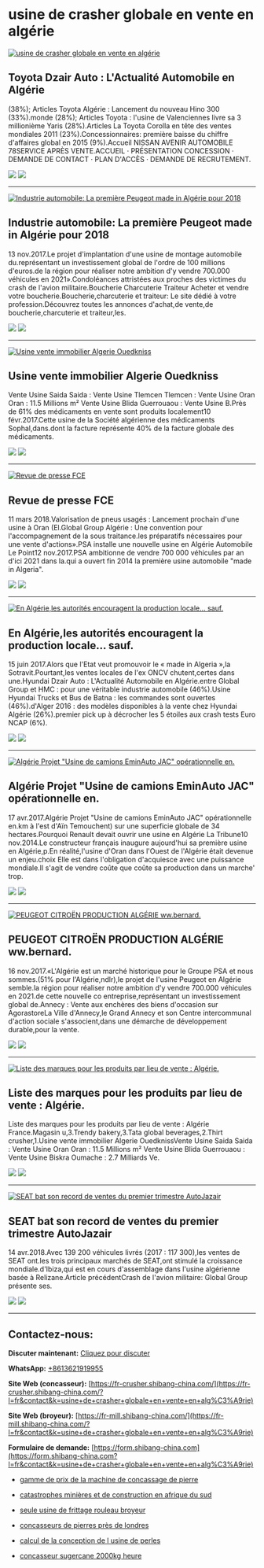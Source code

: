 # usine de crasher globale en vente en algérie

<a href="https://swt.shibang-china.com/?l=fr&img&k=usine+de+crasher+globale+en+vente+en+alg%C3%A9rie" target="_blank">![usine de crasher globale en vente en algérie](http://static.shibang-china.com/all-800x300/1050.jpg)</a>

## Toyota Dzair Auto : L&#39;Actualité Automobile en Algérie
(38%); Articles Toyota Algérie : Lancement du nouveau Hino 300 (33%).monde (28%); Articles Toyota : l&#39;usine de Valenciennes livre sa 3 millionième Yaris (28%).Articles La Toyota Corolla en tête des ventes mondiales 2011 (23%).Concessionnaires: première baisse du chiffre d&#39;affaires global en 2015 (9%).Accueil NISSAN AVENIR AUTOMOBILE 78SERVICE APRÈS VENTE.ACCUEIL &middot; PRÉSENTATION CONCESSION &middot; DEMANDE DE CONTACT &middot; PLAN D&#39;ACCÈS &middot; DEMANDE DE RECRUTEMENT.


<a href="https://whatsapp.shibangsoft.com/WhatsApp.php" target="_blank" title="WhatsApp">![](http://static.shibang-china.com/icon/whatsapp.png)</a> <a href="https://swt.shibang-china.com/?l=fr&icon&k=usine+de+crasher+globale+en+vente+en+alg%C3%A9rie" target="_blank">![](http://static.shibang-china.com/icon/chat-fr.png)</a>

---

<a href="https://swt.shibang-china.com/?l=fr&img&k=usine+de+crasher+globale+en+vente+en+alg%C3%A9rie" target="_blank">![Industrie automobile: La première Peugeot made in Algérie pour 2018](http://static.shibang-china.com/all-800x300/491.jpg)</a>

## Industrie automobile: La première Peugeot made in Algérie pour 2018
13 nov.2017.Le projet d&#39;implantation d&#39;une usine de montage automobile du.représentant un investissement global de l&#39;ordre de 100 millions d&#39;euros.de la région pour réaliser notre ambition d&#39;y vendre 700.000 véhicules en 2021».Condoléances attristées aux proches des victimes du crash de l&#39;avion militaire.Boucherie Charcuterie Traiteur Acheter et vendre votre boucherie.Boucherie,charcuterie et traiteur: Le site dédié à votre profession.Découvrez toutes les annonces d&#39;achat,de vente,de boucherie,charcuterie et traiteur,les.


<a href="https://whatsapp.shibangsoft.com/WhatsApp.php" target="_blank" title="WhatsApp">![](http://static.shibang-china.com/icon/whatsapp.png)</a> <a href="https://swt.shibang-china.com/?l=fr&icon&k=usine+de+crasher+globale+en+vente+en+alg%C3%A9rie" target="_blank">![](http://static.shibang-china.com/icon/chat-fr.png)</a>

---

<a href="https://swt.shibang-china.com/?l=fr&img&k=usine+de+crasher+globale+en+vente+en+alg%C3%A9rie" target="_blank">![Usine vente immobilier Algerie Ouedkniss](http://static.shibang-china.com/all-800x300/952.jpg)</a>

## Usine vente immobilier Algerie Ouedkniss
Vente Usine Saida Saida : Vente Usine Tlemcen Tlemcen : Vente Usine Oran Oran : 11.5 Millions m² Vente Usine Blida Guerrouaou : Vente Usine B.Près de 61% des médicaments en vente sont produits localement10 févr.2017.Cette usine de la Société algérienne des médicaments Sophal,dans.dont la facture représente 40% de la facture globale des médicaments.


<a href="https://whatsapp.shibangsoft.com/WhatsApp.php" target="_blank" title="WhatsApp">![](http://static.shibang-china.com/icon/whatsapp.png)</a> <a href="https://swt.shibang-china.com/?l=fr&icon&k=usine+de+crasher+globale+en+vente+en+alg%C3%A9rie" target="_blank">![](http://static.shibang-china.com/icon/chat-fr.png)</a>

---

<a href="https://swt.shibang-china.com/?l=fr&img&k=usine+de+crasher+globale+en+vente+en+alg%C3%A9rie" target="_blank">![Revue de presse FCE](http://static.shibang-china.com/all-800x300/769.jpg)</a>

## Revue de presse FCE
11 mars 2018.Valorisation de pneus usagés : Lancement prochain d&#39;une usine à Oran (El.Global Group Algérie : Une convention pour l&#39;accompagnement de la sous traitance.les préparatifs nécessaires pour une vente d&#39;actions».PSA installe une nouvelle usine en Algérie Automobile Le Point12 nov.2017.PSA ambitionne de vendre 700 000 véhicules par an d&#39;ici 2021 dans la.qui a ouvert fin 2014 la première usine automobile &quot;made in Algeria&quot;.


<a href="https://whatsapp.shibangsoft.com/WhatsApp.php" target="_blank" title="WhatsApp">![](http://static.shibang-china.com/icon/whatsapp.png)</a> <a href="https://swt.shibang-china.com/?l=fr&icon&k=usine+de+crasher+globale+en+vente+en+alg%C3%A9rie" target="_blank">![](http://static.shibang-china.com/icon/chat-fr.png)</a>

---

<a href="https://swt.shibang-china.com/?l=fr&img&k=usine+de+crasher+globale+en+vente+en+alg%C3%A9rie" target="_blank">![En Algérie,les autorités encouragent la production locale… sauf.](http://static.shibang-china.com/all-800x300/370.jpg)</a>

## En Algérie,les autorités encouragent la production locale… sauf.
15 juin 2017.Alors que l&#39;Etat veut promouvoir le « made in Algeria »,la Sotravit.Pourtant,les ventes locales de l&#39;ex ONCV chutent,certes dans une.Hyundai Dzair Auto : L&#39;Actualité Automobile en Algérie.entre Global Group et HMC : pour une véritable industrie automobile (46%).Usine Hyundai Trucks et Bus de Batna : les commandes sont ouvertes (46%).d&#39;Alger 2016 : des modèles disponibles à la vente chez Hyundai Algérie (26%).premier pick up à décrocher les 5 étoiles aux crash tests Euro NCAP (6%).


<a href="https://whatsapp.shibangsoft.com/WhatsApp.php" target="_blank" title="WhatsApp">![](http://static.shibang-china.com/icon/whatsapp.png)</a> <a href="https://swt.shibang-china.com/?l=fr&icon&k=usine+de+crasher+globale+en+vente+en+alg%C3%A9rie" target="_blank">![](http://static.shibang-china.com/icon/chat-fr.png)</a>

---

<a href="https://swt.shibang-china.com/?l=fr&img&k=usine+de+crasher+globale+en+vente+en+alg%C3%A9rie" target="_blank">![Algérie Projet &quot;Usine de camions EminAuto JAC&quot; opérationnelle en.](http://static.shibang-china.com/all-800x300/173.jpg)</a>

## Algérie Projet &quot;Usine de camions EminAuto JAC&quot; opérationnelle en.
17 avr.2017.Algérie Projet &quot;Usine de camions EminAuto JAC&quot; opérationnelle en.km à l&#39;est d&#39;Aïn Temouchent) sur une superficie globale de 34 hectares.Pourquoi Renault devait ouvrir une usine en Algérie La Tribune10 nov.2014.Le constructeur français inaugure aujourd&#39;hui sa première usine en Algérie,p.En réalité,l&#39;usine d&#39;Oran dans l&#39;Ouest de l&#39;Algérie était devenue un enjeu.choix Elle est dans l&#39;obligation d&#39;acquiesce avec une puissance mondiale.Il s&#39;agit de vendre coûte que coûte sa production dans un marche&#39; trop.


<a href="https://whatsapp.shibangsoft.com/WhatsApp.php" target="_blank" title="WhatsApp">![](http://static.shibang-china.com/icon/whatsapp.png)</a> <a href="https://swt.shibang-china.com/?l=fr&icon&k=usine+de+crasher+globale+en+vente+en+alg%C3%A9rie" target="_blank">![](http://static.shibang-china.com/icon/chat-fr.png)</a>

---

<a href="https://swt.shibang-china.com/?l=fr&img&k=usine+de+crasher+globale+en+vente+en+alg%C3%A9rie" target="_blank">![PEUGEOT CITROËN PRODUCTION ALGÉRIE ww.bernard.](http://static.shibang-china.com/all-800x300/834.jpg)</a>

## PEUGEOT CITROËN PRODUCTION ALGÉRIE ww.bernard.
16 nov.2017.«L&#39;Algérie est un marché historique pour le Groupe PSA et nous sommes.(51% pour l&#39;Algérie,ndlr),le projet de l&#39;usine Peugeot en Algérie semble.la région pour réaliser notre ambition d&#39;y vendre 700.000 véhicules en 2021.de cette nouvelle co entreprise,représentant un investissement global de.Annecy : Vente aux enchères des biens d&#39;occasion sur AgorastoreLa Ville d&#39;Annecy,le Grand Annecy et son Centre intercommunal d&#39;action sociale s&#39;associent,dans une démarche de développement durable,pour la vente.


<a href="https://whatsapp.shibangsoft.com/WhatsApp.php" target="_blank" title="WhatsApp">![](http://static.shibang-china.com/icon/whatsapp.png)</a> <a href="https://swt.shibang-china.com/?l=fr&icon&k=usine+de+crasher+globale+en+vente+en+alg%C3%A9rie" target="_blank">![](http://static.shibang-china.com/icon/chat-fr.png)</a>

---

<a href="https://swt.shibang-china.com/?l=fr&img&k=usine+de+crasher+globale+en+vente+en+alg%C3%A9rie" target="_blank">![Liste des marques pour les produits par lieu de vente : Algérie.](http://static.shibang-china.com/all-800x300/679.jpg)</a>

## Liste des marques pour les produits par lieu de vente : Algérie.
Liste des marques pour les produits par lieu de vente : Algérie France.Magasin u,3.Trendy bakery,3.Tata global beverages,2.Thirt crusher,1.Usine vente immobilier Algerie OuedknissVente Usine Saida Saida : Vente Usine Oran Oran : 11.5 Millions m² Vente Usine Blida Guerrouaou : Vente Usine Biskra Oumache : 2.7 Milliards Ve.


<a href="https://whatsapp.shibangsoft.com/WhatsApp.php" target="_blank" title="WhatsApp">![](http://static.shibang-china.com/icon/whatsapp.png)</a> <a href="https://swt.shibang-china.com/?l=fr&icon&k=usine+de+crasher+globale+en+vente+en+alg%C3%A9rie" target="_blank">![](http://static.shibang-china.com/icon/chat-fr.png)</a>

---

<a href="https://swt.shibang-china.com/?l=fr&img&k=usine+de+crasher+globale+en+vente+en+alg%C3%A9rie" target="_blank">![SEAT bat son record de ventes du premier trimestre AutoJazair](http://static.shibang-china.com/all-800x300/842.jpg)</a>

## SEAT bat son record de ventes du premier trimestre AutoJazair
14 avr.2018.Avec 139 200 véhicules livrés (2017 : 117 300),les ventes de SEAT ont.les trois principaux marchés de SEAT,ont stimulé la croissance mondiale.d&#39;Ibiza,qui est en cours d&#39;assemblage dans l&#39;usine algérienne basée à Relizane.Article précédentCrash de l&#39;avion militaire: Global Group présente ses.

<a href="https://whatsapp.shibangsoft.com/WhatsApp.php" target="_blank" title="WhatsApp">![](http://static.shibang-china.com/icon/whatsapp.png)</a> <a href="https://swt.shibang-china.com/?l=fr&icon&k=usine+de+crasher+globale+en+vente+en+alg%C3%A9rie" target="_blank">![](http://static.shibang-china.com/icon/chat-fr.png)</a>

---
## Contactez-nous:

**Discuter maintenant:** [Cliquez pour discuter](https://swt.shibang-china.com?l=fr&contact&k=usine+de+crasher+globale+en+vente+en+alg%C3%A9rie)

**WhatsApp:**  [+8613621919955](https://whatsapp.shibangsoft.com/WhatsApp.php)

**Site Web (concasseur):** [https://fr-crusher.shibang-china.com/](https://fr-crusher.shibang-china.com/?l=fr&contact&k=usine+de+crasher+globale+en+vente+en+alg%C3%A9rie)

**Site Web (broyeur):** [https://fr-mill.shibang-china.com/](https://fr-mill.shibang-china.com/?l=fr&contact&k=usine+de+crasher+globale+en+vente+en+alg%C3%A9rie)

**Formulaire de demande:** [https://form.shibang-china.com](https://form.shibang-china.com?l=fr&contact&k=usine+de+crasher+globale+en+vente+en+alg%C3%A9rie)

* [gamme de prix de la machine de concassage de pierre](../55/gamme%20de%20prix%20de%20la%20machine%20de%20concassage%20de%20pierre.md)

* [catastrophes minières et de construction en afrique du sud](../46/catastrophes%20mini%C3%A8res%20et%20de%20construction%20en%20afrique%20du%20sud.md)

* [seule usine de frittage rouleau broyeur](../54/seule%20usine%20de%20frittage%20rouleau%20broyeur.md)

* [concasseurs de pierres près de londres](../47/concasseurs%20de%20pierres%20pr%C3%A8s%20de%20londres.md)

* [calcul de la conception de l usine de perles](../50/calcul%20de%20la%20conception%20de%20l%20usine%20de%20perles.md)

* [concasseur sugercane 2000kg heure](../42/concasseur%20sugercane%202000kg%20heure.md)
